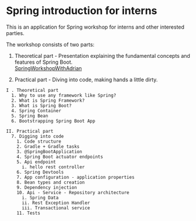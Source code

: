 # Spring introduction for interns

This is an application for Spring workshop for interns and other interested parties.

The workshop consists of two parts:
1. Theoretical part - Presentation explaining the fundamental concepts and features of Spring Boot.  
   [SpringWorkshopWithAdrian](docs/SpringWorkshopWithAdrian.pdf)

2. Practical part - Diving into code, making hands a little dirty.

```
I . Theoretical part
  1. Why to use any framework like Spring?
  2. What is Spring Framework?
  3. What is Spring Boot?
  4. Spring Container
  5. Spring Bean
  6. Bootstrapping Spring Boot App

II. Practical part
  7. Digging into code
    1. Code structure
    2. Gradle + Gradle tasks
    3. @SpringBootApplication
    4. Spring Boot actuator endpoints
    5. Api endpoint
      i. hello rest controller 
    6. Spring Devtools
    7. App configuration - application properties
    8. Bean types and creation
    9. Dependency injection
    10. Api - Service - Repository architecture
      i. Spring Data
      ii. Rest Exception Handler
      iii. Transactional service
    11. Tests
```